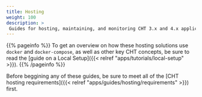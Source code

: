 ```yaml
---
title: Hosting
weight: 100
description: >
 Guides for hosting, maintaining, and monitoring CHT 3.x and 4.x applications
---
```


{{% pageinfo %}}
To get an overview on how these hosting solutions use `docker` and `docker-compose`, as well as other key CHT concepts, be sure to read the [guide on a Local Setup]({{< relref "apps/tutorials/local-setup" >}}).
{{% /pageinfo %}}

Before beggining any of these guides, be sure to meet all of the [CHT hosting requirements]({{< relref "apps/guides/hosting/requirements" >}}) first.

